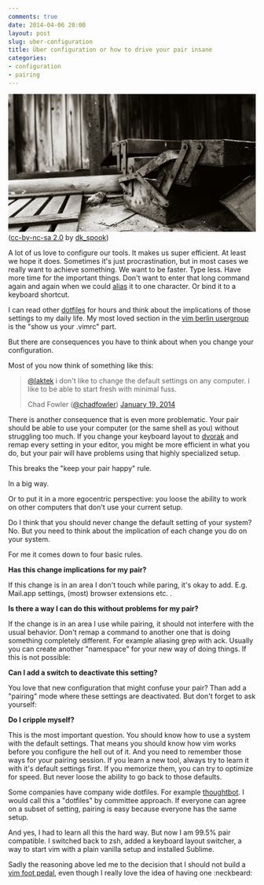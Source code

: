 ```yaml
---
comments: true
date: 2014-04-06 20:00
layout: post
slug: uber-configuration
title: Über configuration or how to drive your pair insane
categories:
- configuration
- pairing
---
```


![A toolbox](/images/2014-04-06-uber-configuration/toolbox.jpg)
([cc-by-nc-sa 2.0](https://creativecommons.org/licenses/by-nc-sa/2.0/) by [dk_spook](https://secure.flickr.com/photos/dk_spook/2421009077))


A lot of us love to configure our tools. It makes us
super efficient. At least we hope it does. Sometimes it's just
procrastination, but in most cases we really want to achieve something. We want
to be faster. Type less. Have more time for the important things. Don't want to
enter that long command again and again when we could [alias](https://github.com/r00k/dotfiles/blob/master/zsh/aliases) it to one character. Or bind it to a keyboard shortcut.

I can read other [dotfiles](https://github.com/bitboxer/dotfiles) for
hours and think about the implications of those settings to my daily
life. My most loved section in the [vim berlin usergroup](http://vimberlin.de)
is the "show us your .vimrc" part.

But there are consequences you have to think about when you change your
configuration.

Most of you now think of something like this:

> [@laktek](https://twitter.com/laktek) i don&#39;t like to change the default settings on any computer. i like to be able to start fresh with minimal fuss.
> 
> Chad Fowler ([@chadfowler](https://twitter.com/chadfowler)) [January 19,
2014](https://twitter.com/chadfowler/statuses/424901123045335040)

There is another consequence that is even more problematic. Your pair should be able
to use your computer (or the same shell as you) without struggling too much.
If you change your keyboard layout to [dvorak](https://en.wikipedia.org/wiki/Dvorak_Simplified_Keyboard)
and remap every setting in your editor, you might be more efficient in what you
do, but your pair will have problems using that highly specialized setup.

This breaks the "keep your pair happy" rule.

In a big way.

Or to put it in a more egocentric perspective: you loose the ability to work on
other computers that don't use your current setup.

Do I think that you should never change the default setting of your system? No.
But you need to think about the implication of each change you do on your system.

For me it comes down to four basic rules.

**Has this change implications for my pair?**

If this change is in an area I don't touch while paring, it's okay to add. E.g.
Mail.app settings, (most) browser extensions etc. .

**Is there a way I can do this without problems for my pair?**

If the change is in an area I use while pairing, it should not interfere with
the usual behavior. Don't remap a command to another one that is
doing something completely different. For example aliasing grep with ack. Usually you can
create another "namespace" for your new way of doing things. If this is not
possible:

**Can I add a switch to deactivate this setting?**

You love that new configuration that might confuse your pair? Than add a "pairing" mode where these settings are deactivated.
But don't forget to ask yourself:

**Do I cripple myself?**

This is the most important question. You should know how to use a system with
the default settings. That means you should know how vim works before you
configure the hell out of it. And you need to remember those ways for your
pairing session. If you learn a new tool, always try to learn it with it's
default settings first. If you memorize them, you can try to optimize for
speed. But never loose the ability to go back to those defaults.

Some companies have company wide dotfiles. For
example [thoughtbot](https://github.com/thoughtbot/dotfiles). I would call this
a "dotfiles" by committee approach. If everyone can agree on a subset of
setting, pairing is easy because everyone has the same setup.

And yes, I had to learn all this the hard way. But now I am 99.5% pair
compatible. I switched back to zsh, added a keyboard layout switcher, a way
to start vim with a plain vanilla setup and installed Sublime.

Sadly the reasoning above led me to the decision that I should not build a [vim foot pedal](https://github.com/alevchuk/vim-clutch), even though I really love the idea of having one :neckbeard: